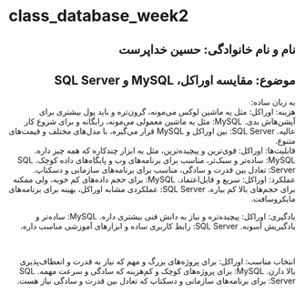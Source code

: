 # class_database_week2
<h2 dir="rtl">نام و نام خانوادگی: حسین خداپرست</h2>
<h2 dir="rtl">موضوع: مقایسه اوراکل، MySQL و SQL Server</h2>

<div dir="rtl"> به زبان ساده:
<br />
هزینه:
اوراکل: مثل یه ماشین لوکس می‌مونه، گرون‌تره و باید پول بیشتری برای آپشن‌هاش بدی.
MySQL: مثل یه ماشین معمولی می‌مونه، رایگانه و برای شروع کار عالیه.
SQL Server: بین اوراکل و MySQL قرار می‌گیره، با مدل‌های مختلف و قیمت‌های متنوع.

<br />
قابلیت‌ها:
اوراکل: قوی‌ترین و پیچیده‌ترین، مثل یه ابزار چندکاره که همه چیز داره.
MySQL: ساده‌تر و سبک‌تر، مناسب برای برنامه‌های وب و پایگاه‌های داده کوچک.
SQL Server: تعادل بین قدرت و سادگی، مناسب برای برنامه‌های سازمانی و دسکتاپ.

<br />
عملکرد:
اوراکل: سریع و قابل‌اعتماد.
MySQL: برای حجم داده‌های کم خوبه، ولی ممکنه برای حجم‌های بالا کم بیاره.
SQL Server: عملکردی مشابه اوراکل، بهینه برای برنامه‌های مایکروسافت.

<br />

یادگیری:
اوراکل: پیچیده‌تره و نیاز به دانش فنی بیشتری داره.
MySQL: ساده‌تر و یادگیریش آسونه.
SQL Server: رابط کاربری ساده و ابزارهای آموزشی مناسب داره.

<br />

انتخاب مناسب:
اوراکل: برای پروژه‌های بزرگ و مهم که نیاز به قدرت و انعطاف‌پذیری بالا دارن.
MySQL: برای پروژه‌های کوچک و کم‌هزینه که سادگی و سرعت مهمه.
SQL Server: برای برنامه‌های سازمانی و دسکتاپ که تعادل بین قدرت و سادگی نیاز هست.

</div>
